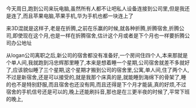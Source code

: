 今天周日,跑到公司来玩电脑,虽然所有人都不让吧私人设备连接到公司里,但是我还是连了,而且苹果电脑,苹果手机,华为手机也都一块连上了

来3D混就是这样子,老是在折腾,之前在乐赢的时候,就各种折腾,折腾宿舍,折腾公司,即使现在这个月,也是一样在折腾宿舍,估计这个月或者是下个月也一样要折腾公司办公地址

从logan公司离职之后,新公司的宿舍都没有准备好,一个房间住四个人,本来那就是个单人间,我就跑到冯忠辉那里睡了,本来是想着睡一个星期,公司宿舍就差不多就好了,应该貌似睡了三个星期,这个星期才搬到公司的宿舍里,公寓,单人间,住了两个人,不过是新宿舍,还是可以接受的,就是我那个床真的是,就能睡到海绵下的骨架了,睡的也不是特别舒服,而且宿舍也还没有网,而且还得是下个月才能装,真的好烦,不过宿舍的手机信号还是可以的,晚上还能刷抖音,那也是在三更半夜的时候了,平常下班的晚上,